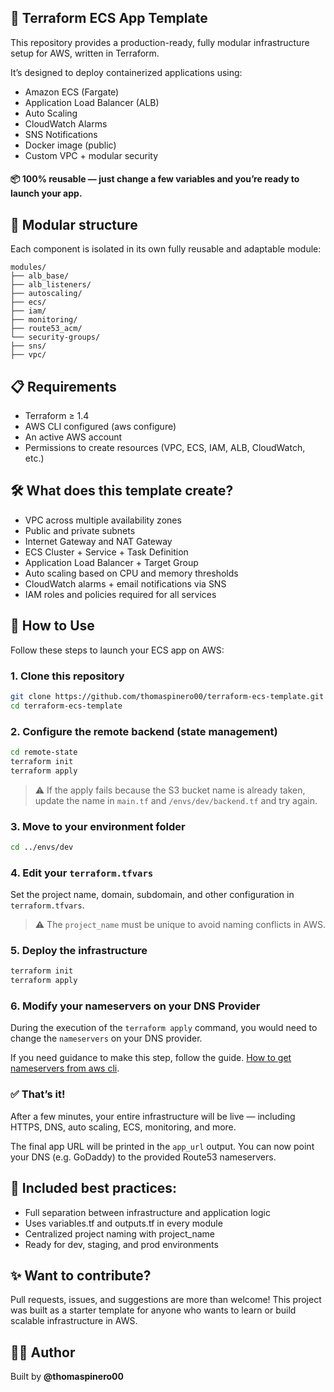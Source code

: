 ## 🚀 Terraform ECS App Template
This repository provides a production-ready, fully modular infrastructure setup for AWS, written in Terraform.

It’s designed to deploy containerized applications using:

- Amazon ECS (Fargate)
- Application Load Balancer (ALB)
- Auto Scaling
- CloudWatch Alarms
- SNS Notifications
- Docker image (public)
- Custom VPC + modular security


#### 📦 100% reusable — just change a few variables and you’re ready to launch your app.

## 📁 Modular structure
Each component is isolated in its own fully reusable and adaptable module:

```
modules/
├── alb_base/
├── alb_listeners/
├── autoscaling/
├── ecs/
├── iam/
├── monitoring/
├── route53_acm/
└── security-groups/
├── sns/
├── vpc/
```

## 📋 Requirements
- Terraform ≥ 1.4
- AWS CLI configured (aws configure)
- An active AWS account
- Permissions to create resources (VPC, ECS, IAM, ALB, CloudWatch, etc.)

## 🛠️ What does this template create?

- VPC across multiple availability zones
- Public and private subnets
- Internet Gateway and NAT Gateway
- ECS Cluster + Service + Task Definition
- Application Load Balancer + Target Group
- Auto scaling based on CPU and memory thresholds
- CloudWatch alarms + email notifications via SNS
- IAM roles and policies required for all services



## 🚀 How to Use

Follow these steps to launch your ECS app on AWS:

### 1. Clone this repository
```bash
git clone https://github.com/thomaspinero00/terraform-ecs-template.git
cd terraform-ecs-template
```

### 2. Configure the remote backend (state management)
```bash
cd remote-state
terraform init
terraform apply
```

> ⚠️ If the apply fails because the S3 bucket name is already taken, update the name in `main.tf` and `/envs/dev/backend.tf` and try again.

### 3. Move to your environment folder
```bash
cd ../envs/dev
```

### 4. Edit your `terraform.tfvars`
Set the project name, domain, subdomain, and other configuration in `terraform.tfvars`.

> ⚠️ The `project_name` must be unique to avoid naming conflicts in AWS.

### 5. Deploy the infrastructure
```bash
terraform init
terraform apply
```


### 6. Modify your nameservers on your DNS Provider
During the execution of the `terraform apply` command, you would need to change the `nameservers` on your DNS provider.

If you need guidance to make this step, follow the guide.
[How to get nameservers from aws cli](./guide_to_get_nameservers.md).


### ✅ That’s it!
After a few minutes, your entire infrastructure will be live — including HTTPS, DNS, auto scaling, ECS, monitoring, and more.

The final app URL will be printed in the `app_url` output. You can now point your DNS (e.g. GoDaddy) to the provided Route53 nameservers.


## 🧠 Included best practices:

- Full separation between infrastructure and application logic
- Uses variables.tf and outputs.tf in every module
- Centralized project naming with project_name
- Ready for dev, staging, and prod environments

## ✨ Want to contribute?

Pull requests, issues, and suggestions are more than welcome!
This project was built as a starter template for anyone who wants to learn or build scalable infrastructure in AWS.

## 🧑‍💻 Author
Built by **@thomaspinero00**
